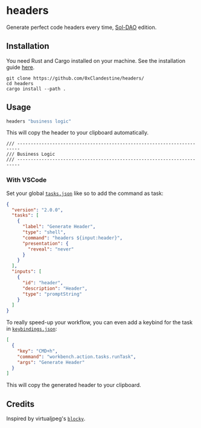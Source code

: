 # headers

Generate perfect code headers every time, [Sol-DAO](https://github.com/Sol-DAO) edition.

## Installation

You need Rust and Cargo installed on your machine. See the installation guide
[here](https://doc.rust-lang.org/cargo/getting-started/installation.html).

```
git clone https://github.com/0xClandestine/headers/
cd headers
cargo install --path .
```

## Usage

```sh
headers "business logic"
```
This will copy the header to your clipboard automatically.

```
/// -----------------------------------------------------------------------
/// Business Logic
/// -----------------------------------------------------------------------
```



### With VSCode

Set your global [`tasks.json`](https://stackoverflow.com/questions/41046494/making-global-tasks-in-vs-code) like so to add the command as task:

```json
{
  "version": "2.0.0",
  "tasks": [
    {
      "label": "Generate Header",
      "type": "shell",
      "command": "headers ${input:header}",
      "presentation": {
        "reveal": "never"
      }
    }
  ],
  "inputs": [
    {
      "id": "header",
      "description": "Header",
      "type": "promptString"
    }
  ]
}
```

To really speed-up your workflow, you can even add a keybind for the task in [`keybindings.json`](https://code.visualstudio.com/docs/getstarted/keybindings):

```json
[
  {
    "key": "CMD+h",
    "command": "workbench.action.tasks.runTask",
    "args": "Generate Header"
  }
]
```

This will copy the generated header to your clipboard.

## Credits

Inspired by virtualjpeg's [`blocky`](https://github.com/virtualjpeg/blocky).
